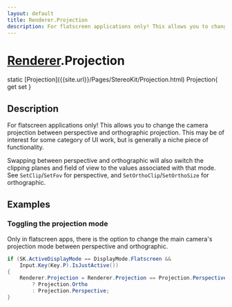 ```yaml
---
layout: default
title: Renderer.Projection
description: For flatscreen applications only! This allows you to change the camera projection between perspective and orthographic projection. This may be of interest for some category of UI work, but is generally a niche piece of functionality.  Swapping between perspective and orthographic will also switch the clipping planes and field of view to the values associated with that mode. See SetClip/SetFov for perspective, and SetOrthoClip/SetOrthoSize for orthographic.
---
```

# [Renderer]({{site.url}}/Pages/StereoKit/Renderer.html).Projection

<div class='signature' markdown='1'>
static [Projection]({{site.url}}/Pages/StereoKit/Projection.html) Projection{ get set }
</div>

## Description
For flatscreen applications only! This allows you to
change the camera projection between perspective and orthographic
projection. This may be of interest for some category of UI work,
but is generally a niche piece of functionality.

Swapping between perspective and orthographic will also switch the
clipping planes and field of view to the values associated with
that mode. See `SetClip`/`SetFov` for perspective, and
`SetOrthoClip`/`SetOrthoSize` for orthographic.


## Examples

### Toggling the projection mode
Only in flatscreen apps, there is the option to change the main
camera's projection mode between perspective and orthographic.
```csharp
if (SK.ActiveDisplayMode == DisplayMode.Flatscreen &&
	Input.Key(Key.P).IsJustActive())
{
	Renderer.Projection = Renderer.Projection == Projection.Perspective
		? Projection.Ortho
		: Projection.Perspective;
}
```

